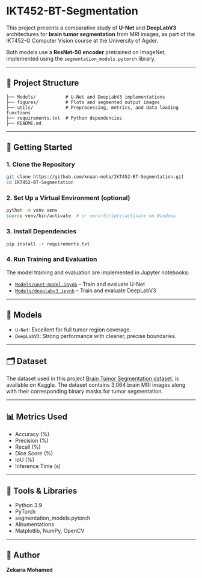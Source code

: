 # IKT452-BT-Segmentation

This project presents a comparative study of **U-Net** and **DeepLabV3** architectures for **brain tumor segmentation** from MRI images, as part of the IKT452-G Computer Vision course at the University of Agder.

Both models use a **ResNet-50 encoder** pretrained on ImageNet, implemented using the `segmentation_models.pytorch` library.

---

## 📁 Project Structure

```
├── Models/           # U-Net and DeepLabV3 implementations
├── figures/          # Plots and segmented output images
├── utils/            # Preprocessing, metrics, and data loading functions
├── requirements.txt  # Python dependencies
├── README.md
```

---

## 🚀 Getting Started

### 1. Clone the Repository
```bash
git clone https://github.com/knaan-moha/IKT452-BT-Segmentation.git
cd IKT452-BT-Segmentation
```

### 2. Set Up a Virtual Environment (optional)
```bash
python -m venv venv
source venv/bin/activate  # or venv\Scripts\activate on Windows
```

### 3. Install Dependencies
```bash
pip install -r requirements.txt
```

### 4. Run Training and Evaluation

The model training and evaluation are implemented in Jupyter notebooks:

- [`Models/unet-model.ipynb`](Models/unet-model.ipynb) – Train and evaluate U-Net
- [`Models/deeplabv3.ipynb`](Models/deeplabv3.ipynb) – Train and evaluate DeepLabV3

---

## 🧠 Models

- `U-Net`: Excellent for full tumor region coverage.
- `DeepLabV3`: Strong performance with cleaner, precise boundaries.


---
## 🗂️ Dataset

The dataset used in this project [Brain Tumor Segmentation dataset](https://www.kaggle.com/datasets/nikhilroxtomar/brain-tumor-segmentation), is available on Kaggle. The dataset contains 3,064 brain MRI images along with their corresponding binary masks for tumor segmentation.

---

## 📊 Metrics Used

- Accuracy (%)
- Precision (%)
- Recall (%)
- Dice Score (%)
- IoU (%)
- Inference Time (s)

---

## 🧪 Tools & Libraries

- Python 3.9
- PyTorch
- segmentation_models.pytorch
- Albumentations
- Matplotlib, NumPy, OpenCV

---

## 👤 Author

**Zekaria Mohamed**  
